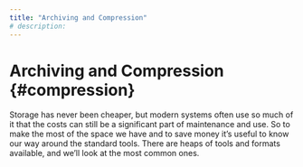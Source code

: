 ```yaml
---
title: "Archiving and Compression"
# description:
---
```


# Archiving and Compression {#compression}

Storage has never been cheaper, but modern systems often use so much of it that the costs can still be a significant part of maintenance and use. So to make the most of the space we have and to save money it’s useful to know our way around the standard tools. There are heaps of tools and formats available, and we’ll look at the most common ones.
